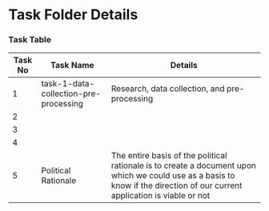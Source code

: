 # Task Folder Details

### Task Table

| Task No| Task Name | Details |
|-|-|-|
|1|  task-1-data-collection-pre-processing       |    Research, data collection, and pre-processing     |
|2|         |         |
|3|         |         |
|4|         |         |
|5|Political Rationale| The entire basis of the political rationale is to create a document upon which we could use as a basis to know if the direction of our current application is viable or not|
